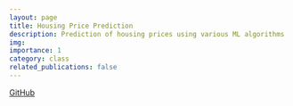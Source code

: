 ```yaml
---
layout: page
title: Housing Price Prediction
description: Prediction of housing prices using various ML algorithms
img: 
importance: 1
category: class
related_publications: false
---
```


<a href="https://github.com/guswns3396/CSCI567-Project">GitHub</a>